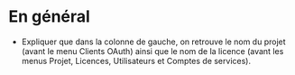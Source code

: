 # En général

* Expliquer que dans la colonne de gauche, on retrouve le nom du projet (avant le menu Clients OAuth) ainsi que le nom de la licence (avant les menus Projet, Licences, Utilisateurs et Comptes de services).&#x20;
